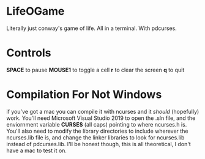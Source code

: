 # LifeOGame
Literally just conway's game of life.
All in a terminal.
With pdcurses.

# Controls
**SPACE** to pause
**MOUSE1** to toggle a cell
**r** to clear the screen
**q** to quit

# Compilation For Not Windows
if you've got a mac you can compile it with ncurses and it _should_ (hopefully) work. You'll need Microsoft Visual Studio 2019 to open the .sln file, and the enviornment variable **CURSES** (all caps) pointing to where ncurses.h is. You'll also need to modify the library directories to include wherever the ncurses.lib file is, and change the linker libraries to look for ncurses.lib instead of pdcurses.lib.
I'll be honest though, this is all theoretical, I don't have a mac to test it on.
